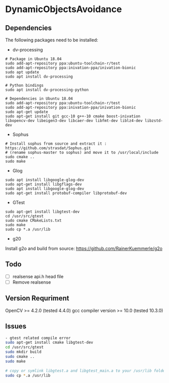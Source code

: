# DynamicObjectsAvoidance

## Dependencies
The following packages need to be installed:

* dv-processing 
```
# Package in Ubuntu 18.04
sudo add-apt-repository ppa:ubuntu-toolchain-r/test
sudo add-apt-repository ppa:inivation-ppa/inivation-bionic
sudo apt update
sudo apt install dv-processing

# Python bindings
sudo apt install dv-processing-python

# Dependencies in Ubuntu 18.04
sudo add-apt-repository ppa:ubuntu-toolchain-r/test
sudo add-apt-repository ppa:inivation-ppa/inivation-bionic
sudo apt-get update
sudo apt-get install git gcc-10 g++-10 cmake boost-inivation libopencv-dev libeigen3-dev libcaer-dev libfmt-dev liblz4-dev libzstd-dev
```

* Sophus

```
# Install sophus from source and extract it : https://github.com/strasdat/Sophus.git
# (rename sophus-master to sophus) and move it to /usr/local/include
sudo cmake ..
sudo make
```

* Glog
```
sudo apt install libgoogle-glog-dev 
sudo apt-get install libgflags-dev
sudo apt install libgoogle-glog-dev
sudo apt-get install protobuf-compiler libprotobuf-dev
```

* GTest
```
sudo apt-get install libgtest-dev
cd /usr/src/gtest
sudo cmake CMakeLists.txt
sudo make
sudo cp *.a /usr/lib
```

* g20

Install g2o and build from source: https://github.com/RainerKuemmerle/g2o


## Todo
- [ ] realsense api.h head file
- [ ] Remove realsense

## Version Requriment
OpenCV >= 4.2.0 (tested 4.4.0)
gcc compiler version >= 10.0 (tested 10.3.0)

## Issues
```bash
- gtest related compile error
sudo apt-get install cmake libgtest-dev
cd /usr/src/gtest
sudo mkdir build
sudo cmake ..
sudo make
 
# copy or symlink libgtest.a and libgtest_main.a to your /usr/lib folder
sudo cp *.a /usr/lib
```
